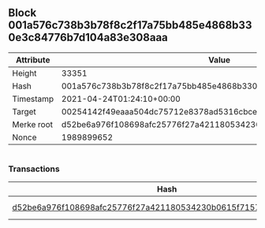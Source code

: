 ## Block 001a576c738b3b78f8c2f17a75bb485e4868b330e3c84776b7d104a83e308aaa

Attribute | Value
--- | ---
Height | 33351
Hash | 001a576c738b3b78f8c2f17a75bb485e4868b330e3c84776b7d104a83e308aaa
Timestamp | 2021-04-24T01:24:10+00:00
Target | 00254142f49eaaa504dc75712e8378ad5316cbcead634704b3734b6271167cc4
Merke root | d52be6a976f108698afc25776f27a421180534230b0615f7157d1e10a9f6ab2d
Nonce | 1989899652

```

```

### Transactions

Hash | Amount
--- | ---
[d52be6a976f108698afc25776f27a421180534230b0615f7157d1e10a9f6ab2d](d52be6a976f108698afc25776f27a421180534230b0615f7157d1e10a9f6ab2d.md) | 10.00000000 SKEPTI 

